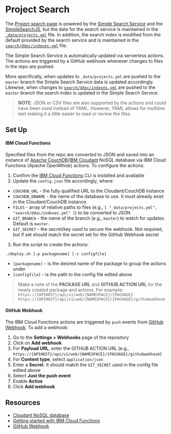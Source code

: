 # Project Search

The [Project search page](https://ibm-watson-data-lab.github.io/projects) is powered by the [Simple Search Service](https://github.com/ibm-watson-data-lab/simple-search-service) and the [SimpleSearchJS](https://github.com/ibm-watson-data-lab/simple-search-js), but the data for the search service is maintained in the [`_data/projects.yml`](https://github.com/ibm-watson-data-lab/ibm-watson-data-lab.github.io/blob/master/_data/projects.yml) file. In addition, the search index is modified from the default provided by the search service and is maintained in the [`search/ddoc/indexes.yml`]((https://github.com/ibm-watson-data-lab/ibm-watson-data-lab.github.io/blob/master/search/ddoc/indexes.yml)) file.

The Simple Search Service is automatically updated via serverless actions. The actions are triggered by a GitHub webhook whenever changes to files in the repo are pushed.

More specifically, when updates to `_data/projects.yml` are pushed to the `master` branch the Simple Search Service data is updated accordingly. Likewise, when changes to [`search/ddoc/indexes.yml`]((https://github.com/ibm-watson-data-lab/ibm-watson-data-lab.github.io/blob/master/search/ddoc/indexes.yml)) are pushed to the `master` branch the search index is updated in the Simple Search Service.

> **NOTE**: JSON or CSV files are also supported by the actions and could have been used instead of YAML. However, YAML allows for multiline text making it a little easier to read or review the files.

## Set Up

#### IBM Cloud Functions

Specified files from the repo are converted to JSON and saved into an instance of [Apache CouchDB](https://couchdb.apache.org/)/[IBM Cloudant](https://cloudant.com) NoSQL database via IBM Cloud Functions (Apache OpenWhisk) actions. To configure the actions:

1. Confirm the [IBM Cloud Functions](https://console.ng.bluemix.net/openwhisk/getting-started) CLI is installed and available
2. Update the `config.json` file accordingly, where:

  * `COUCHDB_URL` - the fully qualified URL to the Cloudant/CouchDB instance
  * `COUCHDB_DBNAME` - the name of the database to use. It must already exist in the Cloudant/CouchDB instance.
  * `FILES` - array of relative paths to files (e.g., `[ "_data/projects.yml", "search/ddoc/indexes.yml" ]`) to be converted to JSON
  * `GIT_BRANCH` - the name of the branch (e.g., `master`) to watch for updates. Default is `master`.
  * `GIT_SECRET` - the secret/key used to secure the webhook. Not required, but if set should match the secret set for the GitHub Webhook secret

3. Run the script to create the actions:

  ```
  ./deploy.sh [-p packagename] [-c configfile]
  ```

  * `[packagename]` - is the desired name of the package to group the actions under
  * `[configfile]` - is the path to the config file edited above


> Make a note of the **PACKAGE URL** and **GITHUB ACTION URL** for the newly created package and actions. For example:
> `https://{APIHOST}/api/v1/web/{NAMESPACE}/{PACKAGE}`
> `https://{APIHOST}/api/v1/web/{NAMESPACE}/{PACKAGE}/githubwebhook`

#### GitHub Webhook

The IBM Cloud Functions actions are triggered by `push` events from [GitHub Webhook](https://developer.github.com/webhooks/). To add a webhook:

1. Go to the **Settings > Webhooks** page of the repository
2. Click on **Add webhook**
3. For **Payload URL**, enter the GITHUB ACTION URL (e.g., `https://{APIHOST}/api/v1/web/{NAMESPACE}/{PACKAGE}/githubwebhook`)
4. For **Content type**, select `application/json`
5. Enter a **Secret**. It should match the `GIT_SECRET` used in the config file edited above
6. Select **Just the push event**
7. Enable **Active**
8. Click **Add webhook**

## Resources

* [Cloudant NoSQL database](https://cloudant.com)
* [Getting started with IBM Cloud Functions](https://console.ng.bluemix.net/openwhisk/getting-started)
* [GitHub Webhook](https://developer.github.com/webhooks/)
